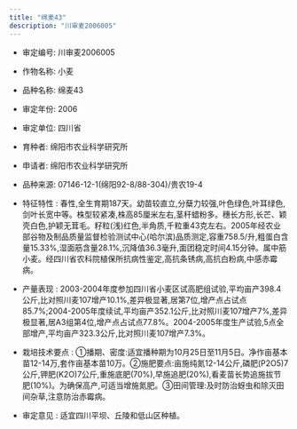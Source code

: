 ```yaml
---
title: "绵麦43"
description: "川审麦2006005"
---
```

* 审定编号:  川审麦2006005

*  作物名称:  小麦

*  品种名称:  绵麦43

*  审定年份:  2006

*  审定单位:  四川省

* 育种者:  绵阳市农业科学研究所

*  申请者:  绵阳市农业科学研究所

*  品种来源:  07146-12-1(绵阳92-8/88-304)/贵农19-4

*  特征特性 : 
春性,全生育期187天。幼苗较直立,分蘖力较强,叶色绿色,叶耳绿色,剑叶长宽中等。株型较紧凑,株高85厘米左右,茎秆蜡粉多。穗长方形,长芒、颖壳白色,护颖无茸毛。籽粒(浅)红色,半角质,千粒重43克左右。2005年经农业部谷物及制品质量监督检验测试中心(哈尔滨)品质测定,容重758.5/升,粗蛋白含量15.33%,湿面筋含量28.1%,沉降值36.3毫升,面团稳定时间4.15分钟。属中筋小麦。经四川省农科院植保所抗病性鉴定,高抗条锈病,高抗白粉病,中感赤霉病。
 
*  产量表现 : 
2003-2004年度参加四川省小麦区试高肥组试验,平均亩产398.4公斤,比对照川麦107增产10.1%,差异极显著,居第7位,增产点占试点85.7%;2004-2005年度续试,平均亩产352.1公斤,比对照川麦107增产7%,差异极显著,居A3组第4位,增产点占试点77.8%。2004-2005年度生产试验,5点全部增产,平均亩产323.3公斤,比对照川麦107增产7.3%。

*  栽培技术要点 : 
①播期、密度:适宜播种期为10月25日至11月5日。净作亩基本苗12-14万,套作亩基本苗10万。②施肥要点:亩施纯氮12-14公斤,磷肥(P2O5)7公斤,钾肥(K2O)7公斤,重施底肥(70%),早施追肥(20%),看麦苗长势追施拔节肥(10%)。为确保高产,可适当增施氮肥。③田间管理:及时防治蚜虫和除灭田间杂草,注意防治赤霉病。

*  审定意见 : 
适宜四川平坝、丘陵和低山区种植。
